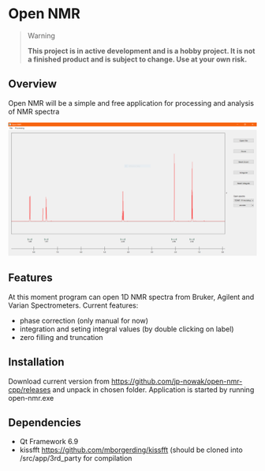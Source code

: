 # Open NMR

> Warning
>
> **This project is in active development and is a hobby project. It is not a finished product and is subject to change. Use at your own risk.**




## Overview

Open NMR will be a simple and free application for processing and analysis of NMR spectra

![usage example](usage_example.PNG)

## Features

At this moment program can open 1D NMR spectra from Bruker, Agilent and Varian Spectrometers. Current features:

- phase correction (only manual for now)
- integration and seting integral values (by double clicking on label)
- zero filling and truncation


## Installation

Download current version from https://github.com/jp-nowak/open-nmr-cpp/releases and unpack in chosen folder.
Application is started by running open-nmr.exe


## Dependencies

- Qt Framework 6.9
- kissfft https://github.com/mborgerding/kissfft
(should be cloned into /src/app/3rd_party for compilation




